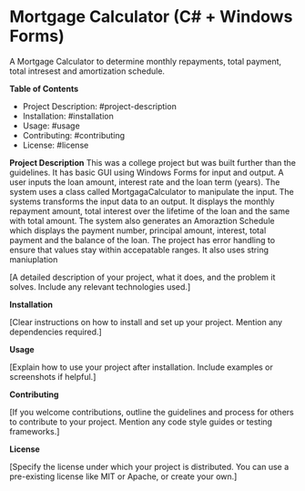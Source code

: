 # Mortgage Calculator (C# + Windows Forms)
A Mortgage Calculator to determine monthly repayments, total payment, total intresest and amortization schedule.


**Table of Contents**

* Project Description: #project-description
* Installation: #installation
* Usage: #usage
* Contributing: #contributing
* License: #license

**Project Description**
This was a college project but was built further than the guidelines. It has basic GUI using Windows Forms for input and output. A user inputs the loan amount, interest rate and the loan term (years). The system uses a class called MortgagaCalculator to manipulate the input. The systems transforms the input data to an output. It displays the monthly repayment amount, total interest over the lifetime of the loan and the same with total amount. The system also generates an Amoraztion Schedule which displays the payment number, principal amount, interest, total payment and the balance of the loan.
The project has error handling to ensure that values stay within accepatable ranges. It also uses string maniuplation  

[A detailed description of your project, what it does, and the problem it solves. Include any relevant technologies used.]

**Installation**

[Clear instructions on how to install and set up your project. Mention any dependencies required.]

**Usage**

[Explain how to use your project after installation. Include examples or screenshots if helpful.]

**Contributing**

[If you welcome contributions, outline the guidelines and process for others to contribute to your project. Mention any code style guides or testing frameworks.]

**License**

[Specify the license under which your project is distributed. You can use a pre-existing license like MIT or Apache, or create your own.]

